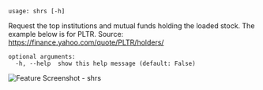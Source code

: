 ```text
usage: shrs [-h]
```

Request the top institutions and mutual funds holding the loaded stock. The example below is for PLTR. Source: https://finance.yahoo.com/quote/PLTR/holders/ 

```
optional arguments:
  -h, --help  show this help message (default: False)
```
<img size="1400" alt="Feature Screenshot - shrs" src="https://user-images.githubusercontent.com/85772166/141508168-84cae40d-e365-471c-81a2-a7e7832cb7cf.png">

